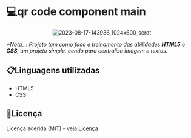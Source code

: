 # 💻qr code component main
 <div align="center">
  
![2023-08-17-143936_1024x600_scrot](https://github.com/matheus369k/qr-code-component-main/assets/47065962/66670548-b634-45fc-8b3b-13b7ce73eb1c)</div>
_+*Nota*__ : *Projeto tem como foco e treinamento das abilidades __HTML5__ e __CSS__, um projeto simple, cendo para centraliza imagem e textos.*

## 📋Linguagens utilizadas
- HTML5
- CSS

## 📃Licença
Licença aderida (MIT) - veja [Licença](/license)

